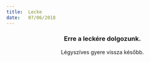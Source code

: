 ```yaml
---
title:  Lecke
date:   07/06/2018
---
```


### <center>Erre a leckére dolgozunk.</center>
<center>Légyszíves gyere vissza később.</center>